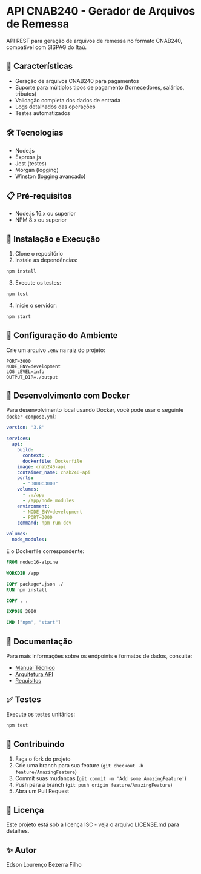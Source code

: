 
# API CNAB240 - Gerador de Arquivos de Remessa

API REST para geração de arquivos de remessa no formato CNAB240, compatível com SISPAG do Itaú.

## 🚀 Características

- Geração de arquivos CNAB240 para pagamentos
- Suporte para múltiplos tipos de pagamento (fornecedores, salários, tributos)
- Validação completa dos dados de entrada
- Logs detalhados das operações
- Testes automatizados

## 🛠️ Tecnologias

- Node.js
- Express.js
- Jest (testes)
- Morgan (logging)
- Winston (logging avançado)

## 📋 Pré-requisitos

- Node.js 16.x ou superior
- NPM 8.x ou superior

## 🔧 Instalação e Execução

1. Clone o repositório
2. Instale as dependências:
```bash
npm install
```

3. Execute os testes:
```bash
npm test
```

4. Inicie o servidor:
```bash
npm start
```

## 🔌 Configuração do Ambiente

Crie um arquivo `.env` na raiz do projeto:

```env
PORT=3000
NODE_ENV=development
LOG_LEVEL=info
OUTPUT_DIR=./output
```

## 🐳 Desenvolvimento com Docker

Para desenvolvimento local usando Docker, você pode usar o seguinte `docker-compose.yml`:

```yaml
version: '3.8'

services:
  api:
    build:
      context: .
      dockerfile: Dockerfile
    image: cnab240-api
    container_name: cnab240-api
    ports:
      - "3000:3000"
    volumes:
      - .:/app
      - /app/node_modules
    environment:
      - NODE_ENV=development
      - PORT=3000
    command: npm run dev

volumes:
  node_modules:
```

E o Dockerfile correspondente:

```dockerfile
FROM node:16-alpine

WORKDIR /app

COPY package*.json ./
RUN npm install

COPY . .

EXPOSE 3000

CMD ["npm", "start"]
```

## 📝 Documentação

Para mais informações sobre os endpoints e formatos de dados, consulte:

- [Manual Técnico](docs/manual_tecnico.txt)
- [Arquitetura API](docs/arquitetura_api.md)
- [Requisitos](docs/requisitos.md)

## ✅ Testes

Execute os testes unitários:

```bash
npm test
```

## 🤝 Contribuindo

1. Faça o fork do projeto
2. Crie uma branch para sua feature (`git checkout -b feature/AmazingFeature`)
3. Commit suas mudanças (`git commit -m 'Add some AmazingFeature'`)
4. Push para a branch (`git push origin feature/AmazingFeature`)
5. Abra um Pull Request

## 📄 Licença

Este projeto está sob a licença ISC - veja o arquivo [LICENSE.md](LICENSE.md) para detalhes.

## ✨ Autor

Edson Lourenço Bezerra Filho
